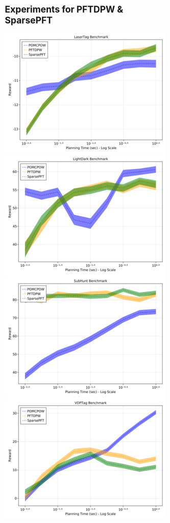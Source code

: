 # Experiments for PFTDPW & SparsePFT

<img src="./img/LaserTag_2021_07_15.svg">

<img src="./img/LightDark_2021_07_15.svg">

<img src="./img/Subhunt_2021_07_15.svg">

<img src="./img/VDPTag_2021_07_15.svg">
